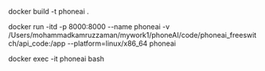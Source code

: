 
docker build -t phoneai .

docker run -itd -p 8000:8000 --name phoneai -v /Users/mohammadkamruzzaman/mywork1/phoneAI/code/phoneai_freeswitch/api_code:/app --platform=linux/x86_64  phoneai

docker exec -it phoneai  bash